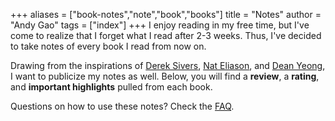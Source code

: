 +++
aliases = ["book-notes","note","book","books"]
title = "Notes"
author = "Andy Gao"
tags = ["index"]
+++
I enjoy reading in my free time, but I've come to realize that I forget what I read after 2-3 weeks. Thus, I've decided to take notes of every book I read from now on. 

Drawing from the inspirations of [Derek Sivers](https://sivers.org/book), [Nat Eliason](https://www.nateliason.com/notes), and [Dean Yeong](https://deanyeong.com/reading-notes/), I want to publicize my notes as well. Below, you will find a **review**, a **rating**, and **important highlights** pulled from each book.

Questions on how to use these notes? Check the [FAQ](/notes/faq).
